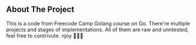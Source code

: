 <!-- ABOUT THE PROJECT -->
## About The Project
This is a code from Freecode Camp Golang course on Go. There're multiple projects and stages of implementations. All of them are raw and unntested, feel free to contrivute. 
njoy 🫠🫠🫠
